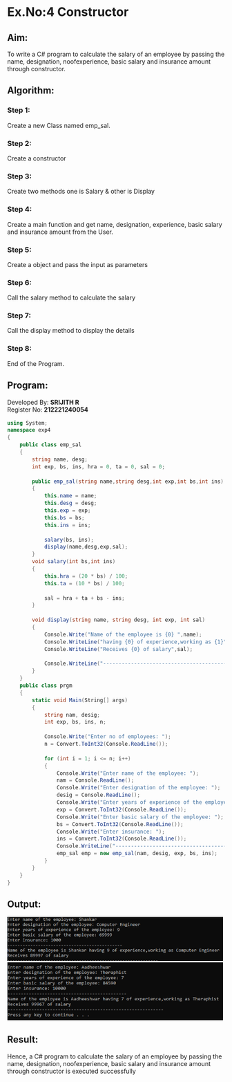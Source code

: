 # Ex.No:4 Constructor
## Aim:
To write a C# program to calculate the salary of an employee by passing the name, designation, noofexperience, basic salary and insurance amount through constructor.

## Algorithm:
### Step 1:
Create a new Class named emp_sal.
### Step 2:
Create a constructor
### Step 3:
Create two methods one is Salary & other is Display
### Step 4:
Create a main function and get name, designation, experience, basic salary and insurance amount from the User.
### Step 5:
Create a object and pass the input as parameters
### Step 6:
Call the salary method to calculate the salary
### Step 7:
Call the display method to display the details
### Step 8:
End of the Program.

## Program:
Developed By: **SRIJITH R**
</br>
Register No: **212221240054**
</br>
```C#
using System;
namespace exp4
{
    public class emp_sal
    {
        string name, desg;
        int exp, bs, ins, hra = 0, ta = 0, sal = 0;
        
        public emp_sal(string name,string desg,int exp,int bs,int ins)
        {
            this.name = name;
            this.desg = desg;
            this.exp = exp;
            this.bs = bs;
            this.ins = ins;
            
            salary(bs, ins);
            display(name,desg,exp,sal);
        }
        void salary(int bs,int ins)
        {
            this.hra = (20 * bs) / 100;
            this.ta = (10 * bs) / 100;
            
            sal = hra + ta + bs - ins;
        }
        
        void display(string name, string desg, int exp, int sal)
        {
            Console.Write("Name of the employee is {0} ",name);
            Console.WriteLine("having {0} of experience,working as {1}",exp,desg);
            Console.WriteLine("Receives {0} of salary",sal);
            
            Console.WriteLine("-----------------------------------------------------------");
        }
    }
    public class prgm
    {
        static void Main(String[] args)
        {
            string nam, desig;
            int exp, bs, ins, n;
            
            Console.Write("Enter no of employees: ");
            n = Convert.ToInt32(Console.ReadLine());
            
            for (int i = 1; i <= n; i++)
            {
                Console.Write("Enter name of the employee: ");
                nam = Console.ReadLine();
                Console.Write("Enter designation of the employee: ");
                desig = Console.ReadLine();
                Console.Write("Enter years of experience of the employee: ");
                exp = Convert.ToInt32(Console.ReadLine());
                Console.Write("Enter basic salary of the employee: ");
                bs = Convert.ToInt32(Console.ReadLine());
                Console.Write("Enter insurance: ");
                ins = Convert.ToInt32(Console.ReadLine());
                Console.WriteLine("---------------------------------------------");
                emp_sal emp = new emp_sal(nam, desig, exp, bs, ins);
            }
        }
    }
}
 ```
 ## Output:
   <img width="500" src="op1.PNG">
   <img width="500" src="op2.PNG">
 
 ## Result:
 Hence, a C# program to calculate the salary of an employee by passing the name, designation, noofexperience, basic salary and insurance amount through constructor is executed successfully

